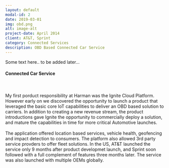 ```yaml
---
layout: default
modal-id: 2
date: 2019-03-01
img: obd.png
alt: image-alt
project-date: April 2014
client: AT&T, Sprint
category: Connected Services
description: OBD Based Connected Car Service
---
```

Some text here..  to be added later...


#### Connected Car Service

 <div style="text-align: left">
<br>
<br>
My first porduct responsibility at Harman was the Ignite Cloud Platform.  However early on we discovered the opportunity to launch a product that leveraged the basic core IoT capabilities to deliver an OBD based solution to carriers.  In addition to creating a new revenue stream, the product introductions gave Ignite the opportunity to commercially deploy a solution, and mature the capabilities in time for more critical Automotive launches.
<br>
<br>
The application offered location based services, vehicle health, geofencing and impact detection to consumers.  The platform also allowed 3rd party service provders to offer fleet solutions.  In the US, AT&T launched the service only 9 months after product developmet launch, and Sprint soon followed with a full complement of features three months later.  The service was also launched with multiple OEMs globally.
<br>
<br>   
